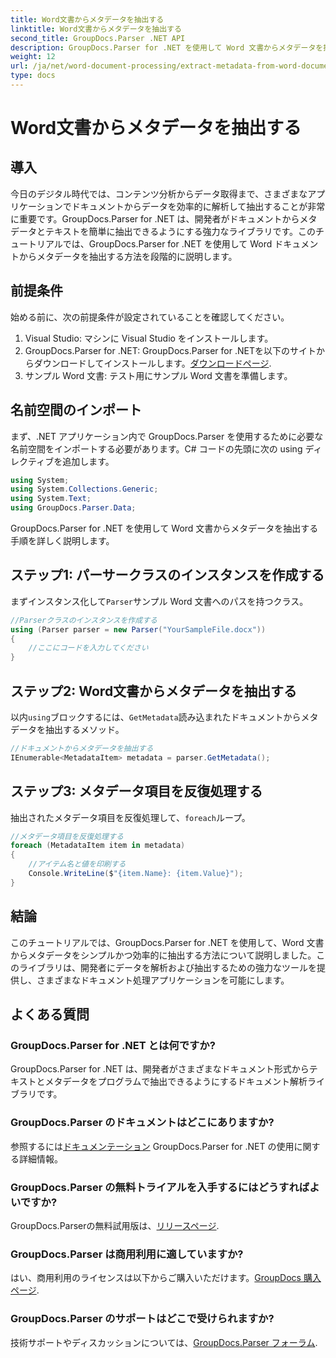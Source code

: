 ```yaml
---
title: Word文書からメタデータを抽出する
linktitle: Word文書からメタデータを抽出する
second_title: GroupDocs.Parser .NET API
description: GroupDocs.Parser for .NET を使用して Word 文書からメタデータを抽出する方法を学びます。文書情報を解析して取得する簡単な手順です。
weight: 12
url: /ja/net/word-document-processing/extract-metadata-from-word-document/
type: docs
---
```

# Word文書からメタデータを抽出する

## 導入
今日のデジタル時代では、コンテンツ分析からデータ取得まで、さまざまなアプリケーションでドキュメントからデータを効率的に解析して抽出することが非常に重要です。GroupDocs.Parser for .NET は、開発者がドキュメントからメタデータとテキストを簡単に抽出できるようにする強力なライブラリです。このチュートリアルでは、GroupDocs.Parser for .NET を使用して Word ドキュメントからメタデータを抽出する方法を段階的に説明します。
## 前提条件
始める前に、次の前提条件が設定されていることを確認してください。
1. Visual Studio: マシンに Visual Studio をインストールします。
2.  GroupDocs.Parser for .NET: GroupDocs.Parser for .NETを以下のサイトからダウンロードしてインストールします。[ダウンロードページ](https://releases.groupdocs.com/parser/net/).
3. サンプル Word 文書: テスト用にサンプル Word 文書を準備します。
## 名前空間のインポート
まず、.NET アプリケーション内で GroupDocs.Parser を使用するために必要な名前空間をインポートする必要があります。C# コードの先頭に次の using ディレクティブを追加します。
```csharp
using System;
using System.Collections.Generic;
using System.Text;
using GroupDocs.Parser.Data;
```
GroupDocs.Parser for .NET を使用して Word 文書からメタデータを抽出する手順を詳しく説明します。
## ステップ1: パーサークラスのインスタンスを作成する
まずインスタンス化して`Parser`サンプル Word 文書へのパスを持つクラス。
```csharp
//Parserクラスのインスタンスを作成する
using (Parser parser = new Parser("YourSampleFile.docx"))
{
    //ここにコードを入力してください
}
```
## ステップ2: Word文書からメタデータを抽出する
以内`using`ブロックするには、`GetMetadata`読み込まれたドキュメントからメタデータを抽出するメソッド。
```csharp
//ドキュメントからメタデータを抽出する
IEnumerable<MetadataItem> metadata = parser.GetMetadata();
```
## ステップ3: メタデータ項目を反復処理する
抽出されたメタデータ項目を反復処理して、`foreach`ループ。
```csharp
//メタデータ項目を反復処理する
foreach (MetadataItem item in metadata)
{
    //アイテム名と値を印刷する
    Console.WriteLine($"{item.Name}: {item.Value}");
}
```
## 結論
このチュートリアルでは、GroupDocs.Parser for .NET を使用して、Word 文書からメタデータをシンプルかつ効率的に抽出する方法について説明しました。このライブラリは、開発者にデータを解析および抽出するための強力なツールを提供し、さまざまなドキュメント処理アプリケーションを可能にします。

## よくある質問
### GroupDocs.Parser for .NET とは何ですか?
GroupDocs.Parser for .NET は、開発者がさまざまなドキュメント形式からテキストとメタデータをプログラムで抽出できるようにするドキュメント解析ライブラリです。
### GroupDocs.Parser のドキュメントはどこにありますか?
参照するには[ドキュメンテーション](https://tutorials.groupdocs.com/parser/net/) GroupDocs.Parser for .NET の使用に関する詳細情報。
### GroupDocs.Parser の無料トライアルを入手するにはどうすればよいですか?
 GroupDocs.Parserの無料試用版は、[リリースページ](https://releases.groupdocs.com/).
### GroupDocs.Parser は商用利用に適していますか?
はい、商用利用のライセンスは以下からご購入いただけます。[GroupDocs 購入ページ](https://purchase.groupdocs.com/buy).
### GroupDocs.Parser のサポートはどこで受けられますか?
技術サポートやディスカッションについては、[GroupDocs.Parser フォーラム](https://forum.groupdocs.com/c/parser/17).